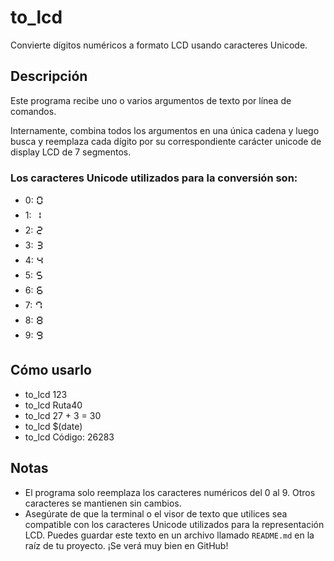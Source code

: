 # to_lcd

Convierte dígitos numéricos a formato LCD usando caracteres Unicode.


## Descripción

Este programa recibe uno o varios argumentos de texto por línea de comandos.

Internamente, combina todos los argumentos en una única cadena y luego busca y reemplaza cada dígito por su correspondiente carácter unicode de display LCD de 7 segmentos.


### Los caracteres Unicode utilizados para la conversión son:

- 0: 🯰
- 1: 🯱
- 2: 🯲
- 3: 🯳
- 4: 🯴
- 5: 🯵
- 6: 🯶
- 7: 🯷
- 8: 🯸
- 9: 🯹


## Cómo usarlo

- to_lcd 123
- to_lcd Ruta40
- to_lcd 27 + 3 = 30
- to_lcd $(date)
- to_lcd Código: 26283


## Notas

- El programa solo reemplaza los caracteres numéricos del 0 al 9. Otros caracteres se mantienen sin cambios.
- Asegúrate de que la terminal o el visor de texto que utilices sea compatible con los caracteres Unicode utilizados para la representación LCD.
Puedes guardar este texto en un archivo llamado `README.md` en la raíz de tu proyecto. ¡Se verá muy bien en GitHub!
